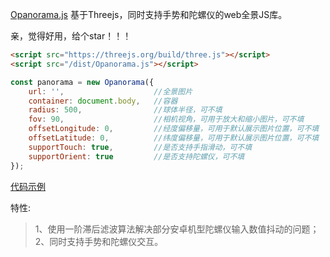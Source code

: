 [Opanorama.js](https://azuoge.github.io/Opanorama/) 基于Threejs，同时支持手势和陀螺仪的web全景JS库。

亲，觉得好用，给个star！！！

```html
<script src="https://threejs.org/build/three.js"></script>
<script src="/dist/Opanorama.js"></script>
```

```js
const panorama = new Opanorama({
    url: '',                    //全景图片
    container: document.body,   //容器
    radius: 500,                //球体半径，可不填
    fov: 90,                    //相机视角，可用于放大和缩小图片，可不填
    offsetLongitude: 0,         //经度偏移量，可用于默认展示图片位置，可不填
    offsetLatitude: 0,          //纬度偏移量，可用于默认展示图片位置，可不填
    supportTouch: true,         //是否支持手指滑动，可不填
    supportOrient: true         //是否支持陀螺仪，可不填
});
```

[代码示例](https://azuoge.github.io/Opanorama/) 

特性:
> 1、使用一阶滞后滤波算法解决部分安卓机型陀螺仪输入数值抖动的问题；<br>
> 2、同时支持手势和陀螺仪交互。
